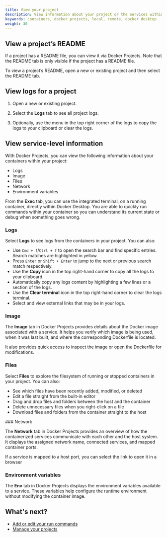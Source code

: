 ```yaml
---
title: View your project
description: View information about your project or the services within your project.
keywords: containers, docker projects, local, remote, docker desktop
weight: 30
---
```


## View a project’s README

If a project has a README file, you can view it via Docker Projects. Note that the README tab is only visible if the project has a README file.

To view a project’s README, open a new or existing project and then select the README tab.

## View logs for a project

1. Open a new or existing project.

2. Select the **Logs** tab to see all project logs.

3. Optionally, use the menu in the top right corner of the logs to copy the logs to your clipboard or clear the logs.

## View service-level information 

With Docker Projects, you can view the following information about your containers within your project:

 - Logs
 - Image
 - Files
 - Network
 - Environment variables

From the **Exec** tab, you can use the integrated terminal, on a running container, directly within Docker Desktop. You are able to quickly run commands within your container so you can understand its current state or debug when something goes wrong.

### Logs

Select **Logs** to see logs from the containers in your project. You can also:

- Use `Cmd + f`/`Ctrl + f` to open the search bar and find specific entries.
  Search matches are highlighted in yellow.
- Press `Enter` or `Shift + Enter` to jump to the next or previous search match
  respectively. 
- Use the **Copy** icon in the top right-hand corner to copy all the logs to
  your clipboard.
- Automatically copy any logs content by highlighting a few lines or a section
  of the logs.
- Use the **Clear terminal** icon in the top right-hand corner to clear the
  logs terminal. 
- Select and view external links that may be in your logs. 

### Image

The **Image** tab in Docker Projects provides details about the Docker image associated with a service. It helps you verify which image is being used, when it was last built, and where the corresponding Dockerfile is located.

It also provides quick access to inspect the image or open the Dockerfile for modifications.

### Files

Select **Files** to explore the filesystem of running or stopped containers in your project. You
can also:

   - See which files have been recently added, modified, or deleted
   - Edit a file straight from the built-in editor
   - Drag and drop files and folders between the host and the container
   - Delete unnecessary files when you right-click on a file
   - Download files and folders from the container straight to the host

### Network

The **Network** tab in Docker Projects provides an overview of how the containerized services communicate with each other and the host system. It displays the assigned network name, connected services, and mapped container ports.

If a service is mapped to a host port, you can select the link to open it in a browser

### Environment variables

The **Env** tab in Docker Projects displays the environment variables available to a service. These variables help configure the runtime environment without modifying the container image.

## What's next?

 - [Add or edit your run commands](/manuals/projects/edit.md)
 - [Manage your projects](/manuals/projects/manage.md)
